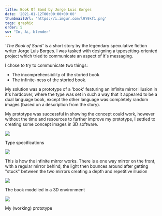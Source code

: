 ```yaml
---
title: Book Of Sand by Jorge Luis Borges
date: '2021-01-12T00:00:00+00:00'
thumbnailUrl: 'https://i.imgur.com/l9Y9kf1.png'
tags: graphic
order: 5
sw: "In, Ai, blender"
---
```


*'The Book of Sand'* is a short story by the legendary speculative fiction writer Jorge Luis Borges. I was tasked with designing a typesetting-oriented project which tried to communicate an aspect of it's messaging. 

I chose to try to communicate two things:
* The incomprehensibility of the storied book.
* The infinite-ness of the storied book. 

My solution was a prototype of a 'book' featuring an infinite mirror illusion in it's hardcover, where the type was set in such a way that it appeared to be a dual language book, except the other language was completely random images (based on a description from the story).

My prototype was successful in showing the concept could work, however without the time and resources to further improve my prototype, I settled to creating some concept images in 3D software. 

<img class="folio" src="https://i.imgur.com/l9Y9kf1.png">
<p class=desc>Type specifications</p>

<img class="folio" src="https://i.imgur.com/TQooQkL.jpg">
<p class=desc>This is how the infinite mirror works. There is a one way mirror on the front, with a regular mirror behind, the light then bounces around after getting "stuck" between the two mirrors creating a depth and repetitive illusion</p>

<img class="folio" src="https://i.imgur.com/DQte1q2.png">
<p class=desc>The book modelled in a 3D environment</p>

<img class="folio" src="https://i.imgur.com/rSP1tBV.jpg">
<p class=desc>My (working) prototype</p>